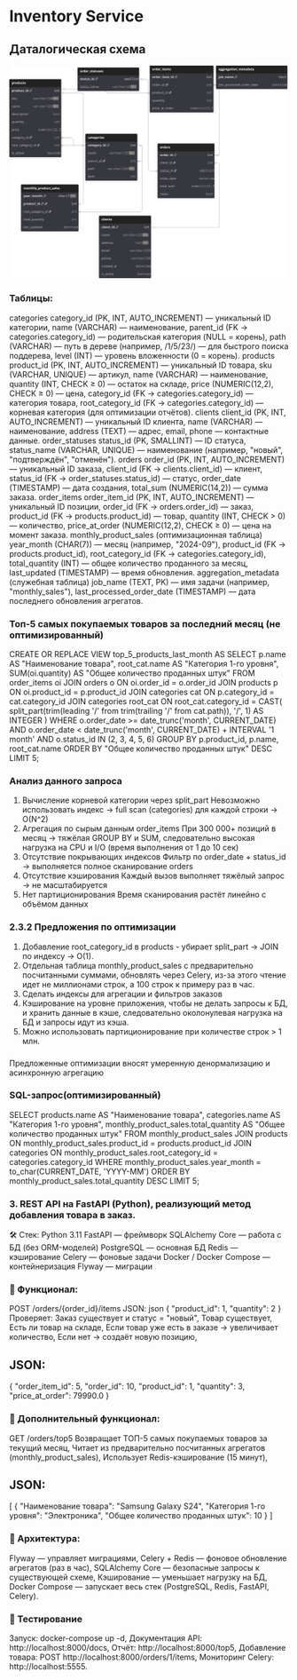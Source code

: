# Inventory Service

## Даталогическая схема 

![Даталогическая схема](https://raw.githubusercontent.com/emfresya/Inventorymicroservice/refs/heads/main/DataDiagram.svg)



### Таблицы:
categories
    category_id (PK, INT, AUTO_INCREMENT) — уникальный ID категории,
    name (VARCHAR) — наименование,
    parent_id (FK → categories.category_id) — родительская категория (NULL = корень),
    path (VARCHAR) — путь в дереве (например, /1/5/23/) — для быстрого поиска поддерева,
    level (INT) — уровень вложенности (0 = корень).
products
    product_id (PK, INT, AUTO_INCREMENT) — уникальный ID товара,
    sku (VARCHAR, UNIQUE) — артикул,
    name (VARCHAR) — наименование,
    quantity (INT, CHECK ≥ 0) — остаток на складе,
    price (NUMERIC(12,2), CHECK ≥ 0) — цена,
    category_id (FK → categories.category_id) — категория товара,
    root_category_id (FK → categories.category_id) — корневая категория (для оптимизации отчётов).
clients
    client_id (PK, INT, AUTO_INCREMENT) — уникальный ID клиента,
    name (VARCHAR) — наименование,
    address (TEXT) — адрес,
    email, phone — контактные данные.
    order_statuses
    status_id (PK, SMALLINT) — ID статуса,
    status_name (VARCHAR, UNIQUE) — наименование (например, "новый", "подтверждён", "отменён").
orders
    order_id (PK, INT, AUTO_INCREMENT) — уникальный ID заказа,
    client_id (FK → clients.client_id) — клиент,
    status_id (FK → order_statuses.status_id) — статус,
    order_date (TIMESTAMP) — дата создания,
    total_sum (NUMERIC(14,2)) — сумма заказа.
order_items
    order_item_id (PK, INT, AUTO_INCREMENT) — уникальный ID позиции,
    order_id (FK → orders.order_id) — заказ,
    product_id (FK → products.product_id) — товар,
    quantity (INT, CHECK > 0) — количество,
    price_at_order (NUMERIC(12,2), CHECK ≥ 0) — цена на момент заказа.
monthly_product_sales (оптимизационная таблица)
    year_month (CHAR(7)) — месяц (например, "2024-09"),
    product_id (FK → products.product_id),
    root_category_id (FK → categories.category_id),
    total_quantity (INT) — общее количество проданного за месяц,
    last_updated (TIMESTAMP) — время обновления.
aggregation_metadata (служебная таблица)
    job_name (TEXT, PK) — имя задачи (например, "monthly_sales"),
    last_processed_order_date (TIMESTAMP) — дата последнего обновления агрегатов.
### Топ-5 самых покупаемых товаров за последний месяц (не оптимизированный)

CREATE OR REPLACE VIEW top_5_products_last_month AS
SELECT
    p.name AS "Наименование товара",
    root_cat.name AS "Категория 1-го уровня",
    SUM(oi.quantity) AS "Общее количество проданных штук"
FROM
    order_items oi
JOIN
    orders o ON oi.order_id = o.order_id
JOIN
    products p ON oi.product_id = p.product_id
JOIN
    categories cat ON p.category_id = cat.category_id
JOIN
    categories root_cat ON root_cat.category_id = 
        CAST(
            split_part(trim(leading '/' from trim(trailing '/' from cat.path)), '/', 1)
            AS INTEGER
        )
WHERE
    o.order_date >= date_trunc('month', CURRENT_DATE)
    AND o.order_date < date_trunc('month', CURRENT_DATE) + INTERVAL '1 month'
    AND o.status_id IN (2, 3, 4, 5, 6)
GROUP BY
    p.product_id,
    p.name,
    root_cat.name
ORDER BY
    "Общее количество проданных штук" DESC
LIMIT 5;
###

### Анализ данного запроса 

1. Вычисление корневой категории через split_part
Невозможно использовать индекс → full scan (categories) для каждой строки → O(N^2)
2. Агрегация по сырым данным order_items
При 300 000+ позиций в месяц → тяжёлая GROUP BY и SUM, следовательно высокая нагрузка на CPU и I/O (время выполнения от 1 до 10 сек)
3. Отсутствие покрывающих индексов
Фильтр по order_date + status_id → выполняется полное сканирование orders
4. Отсутствие кэширования
Каждый вызов выполняет тяжёлый запрос → не масштабируется
5. Нет партиционирования
Время сканирования растёт линейно с объёмом данных
###

### 2.3.2 Предложения по оптимизации

1. Добавление root_category_id в products - убирает split_part → JOIN по индексу → O(1).
2. Отдельная таблица monthly_product_sales с предварительно посчитанными суммами, обновлять через Celery, из-за этого чтение идет не миллионами строк, а 100 строк к примеру раз в час.
3. Сделать индексы для агрегации и фильтров заказов
4. Кэширование на уровне приложения, чтобы не делать запросы к БД, и хранить данные в кэше, следовательно околонулевая нагрузка на БД и запросы идут из кэша.
5. Можно использовать партиционирование при количестве строк > 1 млн.
###

###
Предложенные оптимизации вносят умеренную денормализацию и асинхронную агрегацию
###

### SQL-запрос(оптимизированный)

SELECT
    products.name AS "Наименование товара",
    categories.name AS "Категория 1-го уровня",
    monthly_product_sales.total_quantity AS "Общее количество проданных штук"
FROM
    monthly_product_sales
JOIN products ON monthly_product_sales.product_id = products.product_id
JOIN categories ON monthly_product_sales.root_category_id = categories.category_id
WHERE
    monthly_product_sales.year_month = to_char(CURRENT_DATE, 'YYYY-MM')
ORDER BY
    monthly_product_sales.total_quantity DESC
LIMIT 5;

###

### 3. REST API на FastAPI (Python), реализующий метод добавления товара в заказ.

🛠️ Стек:
    Python 3.11
    FastAPI — фреймворк
    SQLAlchemy Core — работа с БД (без ORM-моделей)
    PostgreSQL — основная БД
    Redis — кэширование
    Celery — фоновые задачи
    Docker / Docker Compose — контейнеризация
    Flyway — миграции

### 📌 Функционал:
POST /orders/{order_id}/items
JSON:
json
{
  "product_id": 1,
  "quantity": 2
}
Проверяет:
    Заказ существует и статус = "новый",
    Товар существует,
    Есть ли товар на складе,
    Если товар уже есть в заказе → увеличивает количество,
    Если нет → создаёт новую позицию,
## JSON:
{
  "order_item_id": 5,
  "order_id": 10,
  "product_id": 1,
  "quantity": 3,
  "price_at_order": 79990.0
}

### 📌 Дополнительный функционал:
GET /orders/top5
    Возвращает ТОП-5 самых покупаемых товаров за текущий месяц,
    Читает из предварительно посчитанных агрегатов (monthly_product_sales),
    Использует Redis-кэширование (15 минут),

## JSON:
[
  {
    "Наименование товара": "Samsung Galaxy S24",
    "Категория 1-го уровня": "Электроника",
    "Общее количество проданных штук": 10
  }
]

### 🧩 Архитектура:
Flyway — управляет миграциями,
Celery + Redis — фоновое обновление агрегатов (раз в час),
SQLAlchemy Core — безопасные запросы к существующей схеме,
Кэширование — уменьшает нагрузку на БД,
Docker Compose — запускает весь стек (PostgreSQL, Redis, FastAPI, Celery).

### 🧪 Тестирование
Запуск: docker-compose up -d,
Документация API: http://localhost:8000/docs,
Отчёт: http://localhost:8000/top5,
Добавление товара: POST http://localhost:8000/orders/1/items,
Мониторинг Celery: http://localhost:5555.
